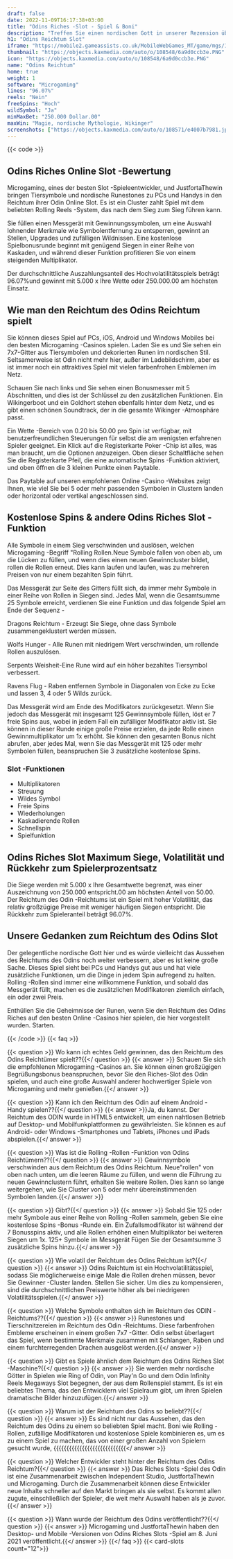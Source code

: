 ```yaml
---
draft: false
date: 2022-11-09T16:17:38+03:00
title: "Odins Riches -Slot - Spiel & Boni"
description: "Treffen Sie einen nordischen Gott in unserer Rezension über den Reichtum des Odins Reichtum. Wir sehen uns das Gameplay, die Funktionen und das Spielen mit dem besten Casino -Bonus an."
h1: "Odins Reichtum Slot"
iframe: "https://mobile2.gameassists.co.uk/MobileWebGames_MT/game/mgs/10_6_1_7980?brand=qfdemomal2mlt&lobbyName=qfdemomal2mlt&languageCode=en&productId=33184&casinoId=33184&loginType=VanguardSessionToken&bankingUrl=&gameId=odinsRichesDesktop&gameName=odinsRichesDesktop&clientId=50300&moduleId=21454&clientTypeId=70&xmanEndPoints=https%3A%2F%2Fxplay2.gameassists.co.uk%2FXMan%2Fx.x&displayName=Odin%27s%20Riches&gameTitle=Odin%27s%20Riches&returnUrl=https%3A%2F%2Fslotcatalog.com%2Fen%2Fslots%2FOdins-Riches&lobbyUrl=https%3A%2F%2Fslotcatalog.com%2Fen%2Fslots%2FOdins-Riches&helpUrl=&isPracticePlay=true&username=demo&password=demo&isRGI=true&GameVersion=odinsRichesDesktop_JFTW_1_0_1_4&host=Desktop&variant=&activityStatementURL=&sext1=&sext2=&allowmixedMode=&bypassFlashPrompt=&preferexternal=&loginname=&showva=&playmode=demo&custom1=&usertype=0&theme=quickfiressl&InterfaceURL=&hideva=&ab=&grsbid=&siteID=MAL2&regMarket=rmmt"
thumbnail: "https://objects.kaxmedia.com/auto/o/108548/6a9d0ccb3e.PNG"
icon: "https://objects.kaxmedia.com/auto/o/108548/6a9d0ccb3e.PNG"
name: "Odins Reichtum"
home: true
weight: 1
software: "Microgaming"
lines: "96.07%"
reels: "Nein"
freeSpins: "Hoch"
wildSymbol: "Ja"
minMaxBet: "250.000 Dollar.00"
maxWin: "Magie, nordische Mythologie, Wikinger"
screenshots: ["https://objects.kaxmedia.com/auto/o/108571/e4007b7981.jpeg"]
---
```


{{< code >}}<h2>Odins Riches Online Slot -Bewertung</h2><p>Microgaming, eines der besten Slot -Spieleentwickler, und JustfortaThewin bringen Tiersymbole und nordische Runestones zu PCs und Handys in den Reichtum ihrer Odin Online Slot. Es ist ein Cluster zahlt Spiel mit dem beliebten Rolling Reels -System, das nach dem Sieg zum Sieg führen kann.</p><p>Sie füllen einen Messgerät mit Gewinnungssymbolen, um eine Auswahl lohnender Merkmale wie Symbolentfernung zu entsperren, gewinnt an Stellen, Upgrades und zufälligen Wildnissen. Eine kostenlose Spielbonusrunde beginnt mit genügend Siegen in einer Reihe von Kaskaden, und während dieser Funktion profitieren Sie von einem steigenden Multiplikator.</p><p>Der durchschnittliche Auszahlungsanteil des Hochvolatilitätsspiels beträgt 96.07%und gewinnt mit 5.000 x Ihre Wette oder 250.000.00 am höchsten Einsatz.</p><h2>Wie man den Reichtum des Odins Reichtum spielt</h2><p>Sie können dieses Spiel auf PCs, iOS, Android und Windows Mobiles bei den besten Microgaming -Casinos spielen. Laden Sie es und Sie sehen ein 7x7-Gitter aus Tiersymbolen und dekorierten Runen im nordischen Stil. Seltsamerweise ist Odin nicht mehr hier, außer im Ladebildschirm, aber es ist immer noch ein attraktives Spiel mit vielen farbenfrohen Emblemen im Netz.</p><p>Schauen Sie nach links und Sie sehen einen Bonusmesser mit 5 Abschnitten, und dies ist der Schlüssel zu den zusätzlichen Funktionen. Ein Wikingerboot und ein Goldhort stehen ebenfalls hinter dem Netz, und es gibt einen schönen Soundtrack, der in die gesamte Wikinger -Atmosphäre passt.</p><p>Ein Wette -Bereich von 0.20 bis 50.00 pro Spin ist verfügbar, mit benutzerfreundlichen Steuerungen für selbst die am wenigsten erfahrenen Spieler geeignet. Ein Klick auf die Registerkarte Poker -Chip ist alles, was man braucht, um die Optionen anzuzeigen. Oben dieser Schaltfläche sehen Sie die Registerkarte Pfeil, die eine automatische Spins -Funktion aktiviert, und oben öffnen die 3 kleinen Punkte einen Paytable.</p><p>Das Paytable auf unseren empfohlenen Online -Casino -Websites zeigt Ihnen, wie viel Sie bei 5 oder mehr passenden Symbolen in Clustern landen oder horizontal oder vertikal angeschlossen sind.</p><h2>Kostenlose Spins & andere Odins Riches Slot -Funktion</h2><p>Alle Symbole in einem Sieg verschwinden und auslösen, welchen Microgaming -Begriff "Rolling Rollen.Neue Symbole fallen von oben ab, um die Lücken zu füllen, und wenn dies einen neuen Gewinncluster bildet, rollen die Rollen erneut. Dies kann laufen und laufen, was zu mehreren Preisen von nur einem bezahlten Spin führt.</p><p>Das Messgerät zur Seite des Gitters füllt sich, da immer mehr Symbole in einer Reihe von Rollen in Siegen sind. Jedes Mal, wenn die Gesamtsumme 25 Symbole erreicht, verdienen Sie eine Funktion und das folgende Spiel am Ende der Sequenz -</p><p>Dragons Reichtum - Erzeugt Sie Siege, ohne dass Symbole zusammengeklustert werden müssen.</p><p>Wolfs Hunger - Alle Runen mit niedrigem Wert verschwinden, um rollende Rollen auszulösen.</p><p>Serpents Weisheit-Eine Rune wird auf ein höher bezahltes Tiersymbol verbessert.</p><p>Ravens Flug - Raben entfernen Symbole in Diagonalen von Ecke zu Ecke und lassen 3, 4 oder 5 Wilds zurück.</p><p>Das Messgerät wird am Ende des Modifikators zurückgesetzt. Wenn Sie jedoch das Messgerät mit insgesamt 125 Gewinnsymbole füllen, löst er 7 freie Spins aus, wobei in jedem Fall ein zufälliger Modifikator aktiv ist. Sie können in dieser Runde einige große Preise erzielen, da jede Rolle einen Gewinnmultiplikator um 1x erhöht. Sie können den gesamten Bonus nicht abrufen, aber jedes Mal, wenn Sie das Messgerät mit 125 oder mehr Symbolen füllen, beanspruchen Sie 3 zusätzliche kostenlose Spins.</p><h3>
Slot -Funktionen</h3><ul>
<li></span>
Multiplikatoren</li>
<li></span>
Streuung</li>
<li></span>
Wildes Symbol</li>
<li></span>
Freie Spins</li>
<li></span>
Wiederholungen</li>
<li></span>
Kaskadierende Rollen</li>
<li></span>
Schnellspin</li>
<li></span>
Spielfunktion</li></ul><h2>Odins Riches Slot Maximum Siege, Volatilität und Rückkehr zum Spielerprozentsatz</h2><p>Die Siege werden mit 5.000 x Ihre Gesamtwette begrenzt, was einer Auszeichnung von 250.000 entspricht.00 am höchsten Anteil von 50.00. Der Reichtum des Odin -Reichtums ist ein Spiel mit hoher Volatilität, das relativ großzügige Preise mit weniger häufigen Siegen entspricht. Die Rückkehr zum Spieleranteil beträgt 96.07%.</p><h2>Unsere Gedanken zum Reichtum des Odins Slot</h2><p>Der gelegentliche nordische Gott hier und es würde vielleicht das Aussehen des Reichtums des Odins noch weiter verbessern, aber es ist keine große Sache. Dieses Spiel sieht bei PCs und Handys gut aus und hat viele zusätzliche Funktionen, um die Dinge in jedem Spin aufregend zu halten.  Rolling -Rollen sind immer eine willkommene Funktion, und sobald das Messgerät füllt, machen es die zusätzlichen Modifikatoren ziemlich einfach, ein oder zwei Preis.</p><p>Enthüllen Sie die Geheimnisse der Runen, wenn Sie den Reichtum des Odins Riches auf den besten Online -Casinos hier spielen, die hier vorgestellt wurden. Starten.</p>
{{< /code >}}
{{< faq >}}

{{< question >}} Wo kann ich echtes Geld gewinnen, das den Reichtum des Odins Reichtümer spielt??{{</ question >}}
{{< answer >}} Schauen Sie sich die empfohlenen Microgaming -Casinos an. Sie können einen großzügigen Begrüßungsbonus beanspruchen, bevor Sie den Riches-Slot des Odin spielen, und auch eine große Auswahl anderer hochwertiger Spiele von Microgaming und mehr genießen.{{</ answer >}}

{{< question >}} Kann ich den Reichtum des Odin auf einem Android -Handy spielen??{{</ question >}}
{{< answer >}}Ja, du kannst. Der Reichtum des ODIN wurde in HTML5 entwickelt, um einen nahtlosen Betrieb auf Desktop- und Mobilfunkplattformen zu gewährleisten. Sie können es auf Android- oder Windows -Smartphones und Tablets, iPhones und iPads abspielen.{{</ answer >}}

{{< question >}} Was ist die Rolling -Rollen -Funktion von Odins Reichtümern??{{</ question >}}
{{< answer >}} Gewinnsymbole verschwinden aus dem Reichtum des Odins Reichtum. Neue"rollen" von oben nach unten, um die leeren Räume zu füllen, und wenn die Führung zu neuen Gewinnclustern führt, erhalten Sie weitere Rollen. Dies kann so lange weitergehen, wie Sie Cluster von 5 oder mehr übereinstimmenden Symbolen landen.{{</ answer >}}

{{< question >}} Gibt?{{</ question >}}
{{< answer >}} Sobald Sie 125 oder mehr Symbole aus einer Reihe von Rolling -Rollen sammeln, geben Sie eine kostenlose Spins -Bonus -Runde ein. Ein Zufallsmodifikator ist während der 7 Bonusspins aktiv, und alle Rollen erhöhen einen Multiplikator bei weiteren Siegen um 1x. 125+ Symbole im Messgerät Fügen Sie der Gesamtsumme 3 zusätzliche Spins hinzu.{{</ answer >}}

{{< question >}} Wie volatil der Reichtum des Odins Reichtum ist?{{</ question >}}
{{< answer >}} Odins Reichtum ist ein Hochvolatilitätsspiel, sodass Sie möglicherweise einige Male die Rollen drehen müssen, bevor Sie Gewinner -Cluster landen. Stellen Sie sicher. Um dies zu kompensieren, sind die durchschnittlichen Preiswerte höher als bei niedrigeren Volatilitätsspielen.{{</ answer >}}

{{< question >}} Welche Symbole enthalten sich im Reichtum des ODIN -Reichtums??{{</ question >}}
{{< answer >}} Runestones und Tierschnitzereien im Reichtum des Odin -Reichtums. Diese farbenfrohen Embleme erscheinen in einem großen 7x7 -Gitter. Odin selbst überlagert das Spiel, wenn bestimmte Merkmale zusammen mit Schlangen, Raben und einem furchterregenden Drachen ausgelöst werden.{{</ answer >}}

{{< question >}} Gibt es Spiele ähnlich dem Reichtum des Odins Riches Slot -Maschine?{{</ question >}}
{{< answer >}} Sie werden mehr nordische Götter in Spielen wie Ring of Odin, von Play'n Go und dem Odin Infinity Reels Megaways Slot begegnen, der aus dem Rollenspiel stammt. Es ist ein beliebtes Thema, das den Entwicklern viel Spielraum gibt, um ihren Spielen dramatische Bilder hinzuzufügen.{{</ answer >}}

{{< question >}} Warum ist der Reichtum des Odins so beliebt??{{</ question >}}
{{< answer >}} Es sind nicht nur das Aussehen, das den Reichtum des Odins zu einem so beliebten Spiel macht. Boni wie Rolling -Rollen, zufällige Modifikatoren und kostenlose Spiele kombinieren es, um es zu einem Spiel zu machen, das von einer großen Anzahl von Spielern gesucht wurde, {{{{{{{{{{{{{{{{{{{{{{{{{{{{</ answer >}}

{{< question >}} Welcher Entwickler steht hinter der Reichtum des Odins Reichtum?{{</ question >}}
{{< answer >}} Das Riches Slots -Spiel des Odin ist eine Zusammenarbeit zwischen Independent Studio, JustfortaThewin und Microgaming. Durch die Zusammenarbeit können diese Entwickler neue Inhalte schneller auf den Markt bringen als sie selbst. Es kommt allen zugute, einschließlich der Spieler, die weit mehr Auswahl haben als je zuvor.{{</ answer >}}

{{< question >}} Wann wurde der Reichtum des Odins veröffentlicht??{{</ question >}}
{{< answer >}} Microgaming und JustfortaThewin haben den Desktop- und Mobile -Versionen von Odins Riches Slots -Spiel am 8. Juni 2021 veröffentlicht.{{</ answer >}}
{{</ faq >}}
{{< card-slots count="12">}}